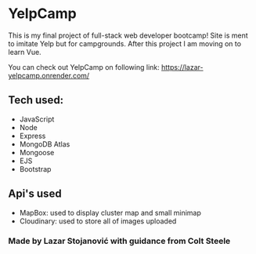# YelpCamp

This is my final project of full-stack web developer bootcamp! Site is ment to imitate Yelp but for campgrounds. After this project I am moving on to learn Vue.

You can check out YelpCamp on following link: https://lazar-yelpcamp.onrender.com/

## Tech used:

- JavaScript
- Node
- Express
- MongoDB Atlas
- Mongoose
- EJS
- Bootstrap

## Api's used

- MapBox: used to display cluster map and small minimap
- Cloudinary: used to store all of images uploaded

### **Made by Lazar Stojanović with guidance from Colt Steele**
